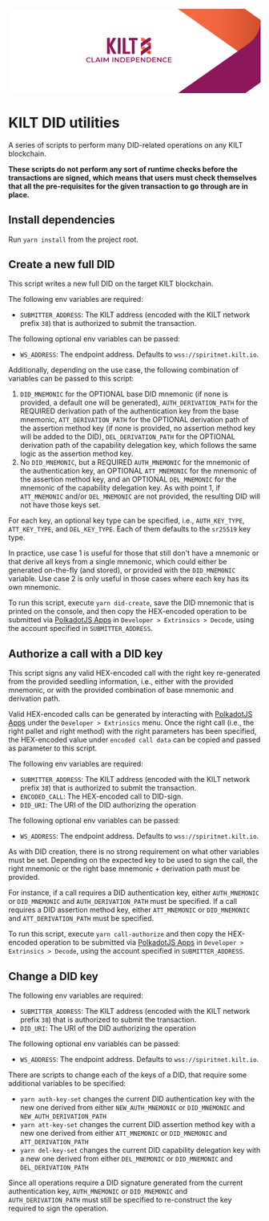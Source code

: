 ![](.maintain/media/kilt.png)

# KILT DID utilities

A series of scripts to perform many DID-related operations on any KILT blockchain.

**These scripts do not perform any sort of runtime checks before the transactions are signed, which means that users must check themselves that all the pre-requisites for the given transaction to go through are in place.**

## Install dependencies

Run `yarn install` from the project root.

## Create a new full DID

This script writes a new full DID on the target KILT blockchain.

The following env variables are required:

- `SUBMITTER_ADDRESS`: The KILT address (encoded with the KILT network prefix `38`) that is authorized to submit the transaction.

The following optional env variables can be passed:

- `WS_ADDRESS`: The endpoint address. Defaults to `wss://spiritnet.kilt.io`.

Additionally, depending on the use case, the following combination of variables can be passed to this script:

1. `DID_MNEMONIC` for the OPTIONAL base DID mnemonic (if none is provided, a default one will be generated), `AUTH_DERIVATION_PATH` for the REQUIRED derivation path of the authentication key from the base mnemonic, `ATT_DERIVATION_PATH` for the OPTIONAL derivation path of the assertion method key (if none is provided, no assertion method key will be added to the DID), `DEL_DERIVATION_PATH` for the OPTIONAL derivation path of the capability delegation key, which follows the same logic as the assertion method key.
2. No `DID_MNEMONIC`, but a REQUIRED `AUTH_MNEMONIC` for the mnemonic of the authentication key, an OPTIONAL `ATT_MNEMONIC` for the mnemonic of the assertion method key, and an OPTIONAL `DEL_MNEMONIC` for the mnemonic of the capability delegation key. As with point 1, if `ATT_MNEMONIC` and/or `DEL_MNEMONIC` are not provided, the resulting DID will not have those keys set.

For each key, an optional key type can be specified, i.e., `AUTH_KEY_TYPE`, `ATT_KEY_TYPE`, and `DEL_KEY_TYPE`. Each of them defaults to the `sr25519` key type.

In practice, use case 1 is useful for those that still don't have a mnemonic or that derive all keys from a single mnemonic, which could either be generated on-the-fly (and stored), or provided with the `DID_MNEMONIC` variable.
Use case 2 is only useful in those cases where each key has its own mnemonic.

To run this script, execute `yarn did-create`, save the DID mnemonic that is printed on the console, and then copy the HEX-encoded operation to be submitted via [PolkadotJS Apps][polkadot-apps] in `Developer > Extrinsics > Decode`, using the account specified in `SUBMITTER_ADDRESS`.

## Authorize a call with a DID key

This script signs any valid HEX-encoded call with the right key re-generated from the provided seedling information, i.e., either with the provided mnemonic, or with the provided combination of base mnemonic and derivation path.

Valid HEX-encoded calls can be generated by interacting with [PolkadotJS Apps][polkadot-apps] under the `Developer > Extrinsics` menu.
Once the right call (i.e., the right pallet and right method) with the right parameters has been specified, the HEX-encoded value under `encoded call data` can be copied and passed as parameter to this script.

The following env variables are required:

- `SUBMITTER_ADDRESS`: The KILT address (encoded with the KILT network prefix `38`) that is authorized to submit the transaction.
- `ENCODED_CALL`: The HEX-encoded call to DID-sign.
- `DID_URI`: The URI of the DID authorizing the operation

The following optional env variables can be passed:

- `WS_ADDRESS`: The endpoint address. Defaults to `wss://spiritnet.kilt.io`.

As with DID creation, there is no strong requirement on what other variables must be set.
Depending on the expected key to be used to sign the call, the right mnemonic or the right base mnemonic + derivation path must be provided.

For instance, if a call requires a DID authentication key, either `AUTH_MNEMONIC` or `DID_MNEMONIC` and `AUTH_DERIVATION_PATH` must be specified.
If a call requires a DID assertion method key, either `ATT_MNEMONIC` or `DID_MNEMONIC` and `ATT_DERIVATION_PATH` must be specified.

To run this script, execute `yarn call-authorize` and then copy the HEX-encoded operation to be submitted via [PolkadotJS Apps][polkadot-apps] in `Developer > Extrinsics > Decode`, using the account specified in `SUBMITTER_ADDRESS`.

## Change a DID key

The following env variables are required:

- `SUBMITTER_ADDRESS`: The KILT address (encoded with the KILT network prefix `38`) that is authorized to submit the transaction.
- `DID_URI`: The URI of the DID authorizing the operation

The following optional env variables can be passed:

- `WS_ADDRESS`: The endpoint address. Defaults to `wss://spiritnet.kilt.io`.

There are scripts to change each of the keys of a DID, that require some additional variables to be specified:

- `yarn auth-key-set` changes the current DID authentication key with the new one derived from either `NEW_AUTH_MNEMONIC` or `DID_MNEMONIC` and `NEW_AUTH_DERIVATION_PATH`
- `yarn att-key-set` changes the current DID assertion method key with a new one derived from either `ATT_MNEMONIC` or `DID_MNEMONIC` and `ATT_DERIVATION_PATH`
- `yarn del-key-set` changes the current DID capability delegation key with a new one derived from either `DEL_MNEMONIC` or `DID_MNEMONIC` and `DEL_DERIVATION_PATH`

Since all operations require a DID signature generated from the current authentication key, `AUTH_MNEMONIC` or `DID_MNEMONIC` and `AUTH_DERIVATION_PATH` must still be specified to re-construct the key required to sign the operation.

[polkadot-apps]: (https://polkadot.js.org/apps/#/)